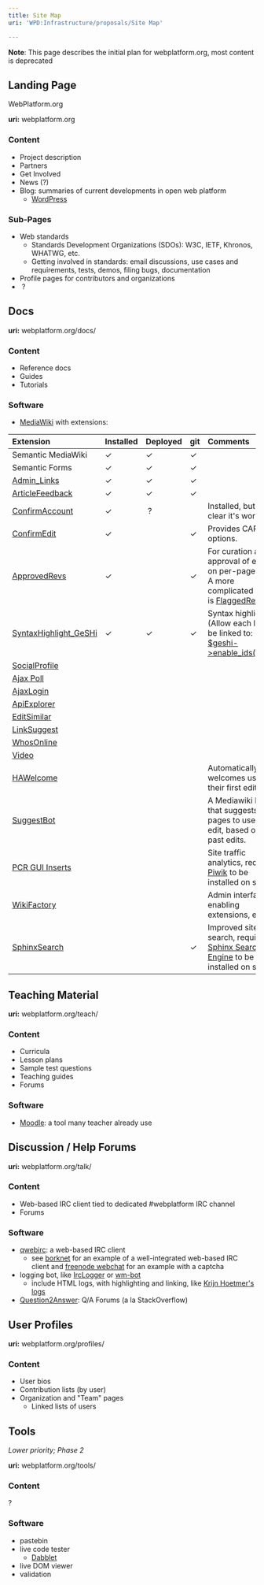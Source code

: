 ```yaml
---
title: Site Map
uri: 'WPD:Infrastructure/proposals/Site Map'

---
```

**Note**: This page describes the initial plan for webplatform.org, most content is deprecated

## <span>Landing Page</span>

WebPlatform.org

**uri:** webplatform.org

### <span>Content</span>

-   Project description
-   Partners
-   Get Involved
-   News (?)
-   Blog: summaries of current developments in open web platform
    -   [WordPress](http://wordpress.org/)

### <span>Sub-Pages</span>

-   Web standards
    -   Standards Development Organizations (SDOs): W3C, IETF, Khronos, WHATWG, etc.
    -   Getting involved in standards: email discussions, use cases and requirements, tests, demos, filing bugs, documentation
-   Profile pages for contributors and organizations
-    ?

## <span>Docs</span>

**uri:** webplatform.org/docs/

### <span>Content</span>

-   Reference docs
-   Guides
-   Tutorials

### <span>Software</span>

-   [MediaWiki](http://www.mediawiki.org/wiki/MediaWiki) with extensions:

|Extension|Installed|Deployed|git|Comments|
|:--------|:--------|:-------|:--|:-------|
|Semantic MediaWiki|✓|✓|✓||
|Semantic Forms|✓|✓|✓||
|[Admin\_Links](http://www.mediawiki.org/wiki/Extension:Admin_Links)|✓|✓|✓||
|[ArticleFeedback](http://www.mediawiki.org/wiki/Extension:ArticleFeedback)|✓|✓|✓||
|[ConfirmAccount](http://www.mediawiki.org/wiki/Extension:ConfirmAccount)|✓| ?||Installed, but not clear it's working|
|[ConfirmEdit](http://www.mediawiki.org/wiki/Extension:ConfirmEdit)|✓||✓|Provides CAPTCHA options.|
|[ApprovedRevs](http://www.mediawiki.org/wiki/Extension:Approved_Revs)|✓||✓|For curation and approval of edits, on per-page basis. A more complicated option is [FlaggedRevs](http://www.mediawiki.org/wiki/Extension:FlaggedRevs).|
|[SyntaxHighlight\_GeSHi](http://www.mediawiki.org/wiki/Extension:SyntaxHighlight_GeSHi)|✓|✓|✓|Syntax highlighting. (Allow each line to be linked to: [\$geshi-\>enable\_ids(true);](http://qbnz.com/highlighter/geshi-doc.html#adding-ids-to-each-line))|
|[SocialProfile](http://www.mediawiki.org/wiki/Extension:SocialProfile)|||||
|[Ajax Poll](http://www.mediawiki.org/wiki/Extension:AJAX_Poll)|||||
|[AjaxLogin](http://www.mediawiki.org/wiki/Extension:AjaxLogin)|||||
|[ApiExplorer](http://www.mediawiki.org/wiki/Extension:ApiExplorer)|||||
|[EditSimilar](http://www.mediawiki.org/wiki/Extension:EditSimilar)|||||
|[LinkSuggest](http://www.mediawiki.org/wiki/Extension:LinkSuggest)|||||
|[WhosOnline](http://www.mediawiki.org/wiki/Extension:WhosOnline)|||||
|[Video](http://www.mediawiki.org/wiki/Extension:Video)|||||
|[HAWelcome](http://www.mediawiki.org/wiki/Extension:HAWelcome)||||Automatically welcomes users on their first edit.|
|[SuggestBot](http://en.wikipedia.org/wiki/User:SuggestBot)||||A Mediawiki bot that suggests pages to users to edit, based on their past edits.|
|[PCR GUI Inserts](http://www.mediawiki.org/wiki/Extension:PCR_GUI_Inserts#Adding_a_Piwik_statistics_code_at_the_bottom)||||Site traffic analytics, requires [Piwik](http://piwik.org/) to be installed on server|
|[WikiFactory](http://www.mediawiki.org/wiki/Extension:WikiFactory)||||Admin interface for enabling extensions, etc.|
|[SphinxSearch](http://www.mediawiki.org/wiki/Extension:SphinxSearch)|||✓|Improved site search, requires [Sphinx Search Engine](http://sphinxsearch.com/downloads/) to be installed on server|

## <span>Teaching Material</span>

**uri:** webplatform.org/teach/

### <span>Content</span>

-   Curricula
-   Lesson plans
-   Sample test questions
-   Teaching guides
-   Forums

### <span>Software</span>

-   [Moodle](http://moodle.org/): a tool many teacher already use

## <span>Discussion / Help Forums</span>

**uri:** webplatform.org/talk/

### <span>Content</span>

-   Web-based IRC client tied to dedicated \#webplatform IRC channel
-   Forums

### <span>Software</span>

-   [qwebirc](http://www.qwebirc.org/): a web-based IRC client
    -   see [borknet](http://www.borknet.org/index.php?topic=irc&page=qwebirc) for an example of a well-integrated web-based IRC client and [freenode webchat](http://webchat.freenode.net/) for an example with a captcha
-   logging bot, like [IrcLogger](http://colas.nahaboo.net/Software/IrcLogger) or [wm-bot](http://bots.wmflabs.org/~wm-bot/)
    -   include HTML logs, with highlighting and linking, like [Krijn Hoetmer's logs](http://krijnhoetmer.nl/irc-logs/whatwg/20120604)
-   [Question2Answer](http://www.question2answer.org/): Q/A Forums (a la StackOverflow)

## <span>User Profiles</span>

**uri:** webplatform.org/profiles/

### <span>Content</span>

-   User bios
-   Contribution lists (by user)
-   Organization and "Team" pages
    -   Linked lists of users

## <span>Tools</span>

*Lower priority; Phase 2*

**uri:** webplatform.org/tools/

### <span>Content</span>

?

### <span>Software</span>

-   pastebin
-   live code tester
    -   [Dabblet](http://dabblet.com/)
-   live DOM viewer
-   validation
